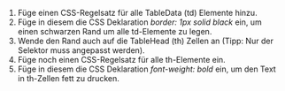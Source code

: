 1.  Füge einen CSS-Regelsatz für alle TableData (td) Elemente hinzu.
2.  Füge in diesem die CSS Deklaration _border: 1px solid black_ ein, um einen schwarzen Rand um alle td-Elemente zu legen.
3.  Wende den Rand auch auf die TableHead (th) Zellen an (Tipp: Nur der Selektor muss angepasst werden).
4.  Füge noch einen CSS-Regelsatz für alle th-Elemente ein.
5.  Füge in diesem die CSS Deklaration _font-weight: bold_ ein, um den Text in th-Zellen fett zu drucken.